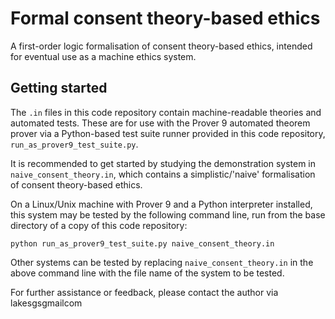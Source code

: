 Formal consent theory-based ethics
==================================

A first-order logic formalisation of consent theory-based ethics, intended for eventual use
as a machine ethics system.

Getting started
---------------

The `.in` files in this code repository contain machine-readable theories and automated tests.
These are for use with the Prover 9 automated theorem prover via a Python-based test suite
runner provided in this code repository, `run_as_prover9_test_suite.py`.

It is recommended to get started by studying the demonstration system in `naive_consent_theory.in`,
which contains a simplistic/'naive' formalisation of consent theory-based ethics.

On a Linux/Unix machine with Prover 9 and a Python interpreter installed, this system may be tested
by the following command line, run from the base directory of a copy of this code repository:

    python run_as_prover9_test_suite.py naive_consent_theory.in

Other systems can be tested by replacing `naive_consent_theory.in` in the above command line with the
file name of the system to be tested.

For further assistance or feedback, please contact the author via lakes<dot>gs<at>gmail<dot>com